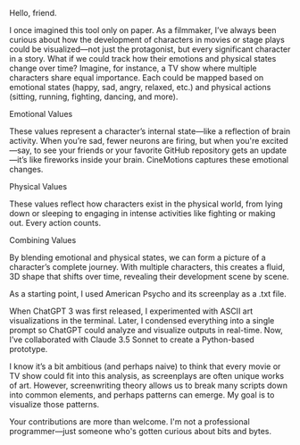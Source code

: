 Hello, friend.

I once imagined this tool only on paper.
As a filmmaker, I’ve always been curious about how the development of characters in movies or stage plays could be visualized—not just the protagonist, but every significant character in a story.
What if we could track how their emotions and physical states change over time?
Imagine, for instance, a TV show where multiple characters share equal importance. Each could be mapped based on emotional states (happy, sad, angry, relaxed, etc.) and physical actions (sitting, running, fighting, dancing, and more).

Emotional Values

These values represent a character’s internal state—like a reflection of brain activity. When you’re sad, fewer neurons are firing, but when you're excited—say, to see your friends or your favorite GitHub repository gets an update—it’s like fireworks inside your brain. CineMotions captures these emotional changes.

Physical Values

These values reflect how characters exist in the physical world, from lying down or sleeping to engaging in intense activities like fighting or making out. Every action counts.

Combining Values

By blending emotional and physical states, we can form a picture of a character’s complete journey. With multiple characters, this creates a fluid, 3D shape that shifts over time, revealing their development scene by scene.


As a starting point, I used American Psycho and its screenplay as a .txt file.

When ChatGPT 3 was first released, I experimented with ASCII art visualizations in the terminal. Later, I condensed everything into a single prompt so ChatGPT could analyze and visualize outputs in real-time.
Now, I’ve collaborated with Claude 3.5 Sonnet to create a Python-based prototype.


I know it’s a bit ambitious (and perhaps naive) to think that every movie or TV show could fit into this analysis, as screenplays are often unique works of art. However, screenwriting theory allows us to break many scripts down into common elements, and perhaps patterns can emerge.
My goal is to visualize those patterns.


Your contributions are more than welcome. I'm not a professional programmer—just someone who's gotten curious about bits and bytes.
